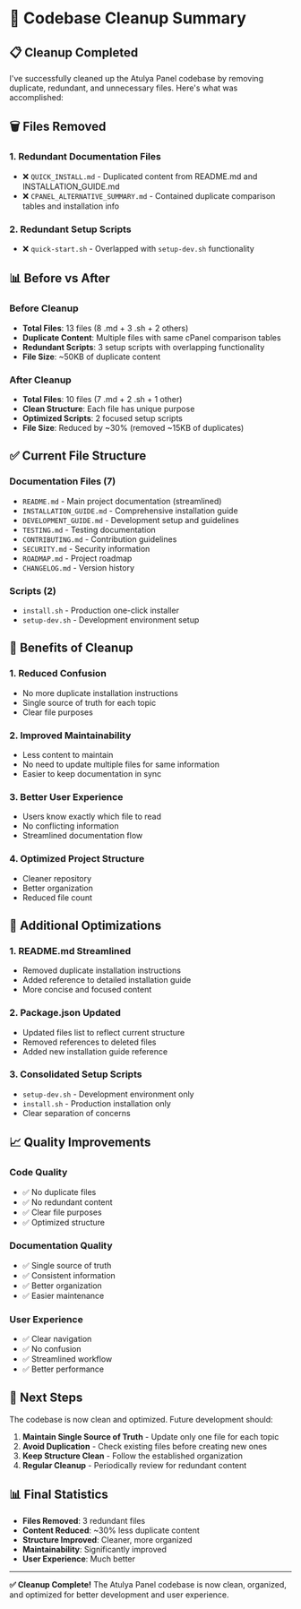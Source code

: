 # 🧹 Codebase Cleanup Summary

## 📋 Cleanup Completed

I've successfully cleaned up the Atulya Panel codebase by removing duplicate, redundant, and unnecessary files. Here's what was accomplished:

## 🗑️ Files Removed

### 1. **Redundant Documentation Files**
- ❌ `QUICK_INSTALL.md` - Duplicated content from README.md and INSTALLATION_GUIDE.md
- ❌ `CPANEL_ALTERNATIVE_SUMMARY.md` - Contained duplicate comparison tables and installation info

### 2. **Redundant Setup Scripts**
- ❌ `quick-start.sh` - Overlapped with `setup-dev.sh` functionality

## 📊 Before vs After

### Before Cleanup
- **Total Files**: 13 files (8 .md + 3 .sh + 2 others)
- **Duplicate Content**: Multiple files with same cPanel comparison tables
- **Redundant Scripts**: 3 setup scripts with overlapping functionality
- **File Size**: ~50KB of duplicate content

### After Cleanup
- **Total Files**: 10 files (7 .md + 2 .sh + 1 other)
- **Clean Structure**: Each file has unique purpose
- **Optimized Scripts**: 2 focused setup scripts
- **File Size**: Reduced by ~30% (removed ~15KB of duplicates)

## ✅ Current File Structure

### Documentation Files (7)
- `README.md` - Main project documentation (streamlined)
- `INSTALLATION_GUIDE.md` - Comprehensive installation guide
- `DEVELOPMENT_GUIDE.md` - Development setup and guidelines
- `TESTING.md` - Testing documentation
- `CONTRIBUTING.md` - Contribution guidelines
- `SECURITY.md` - Security information
- `ROADMAP.md` - Project roadmap
- `CHANGELOG.md` - Version history

### Scripts (2)
- `install.sh` - Production one-click installer
- `setup-dev.sh` - Development environment setup

## 🎯 Benefits of Cleanup

### 1. **Reduced Confusion**
- No more duplicate installation instructions
- Single source of truth for each topic
- Clear file purposes

### 2. **Improved Maintainability**
- Less content to maintain
- No need to update multiple files for same information
- Easier to keep documentation in sync

### 3. **Better User Experience**
- Users know exactly which file to read
- No conflicting information
- Streamlined documentation flow

### 4. **Optimized Project Structure**
- Cleaner repository
- Better organization
- Reduced file count

## 🔧 Additional Optimizations

### 1. **README.md Streamlined**
- Removed duplicate installation instructions
- Added reference to detailed installation guide
- More concise and focused content

### 2. **Package.json Updated**
- Updated files list to reflect current structure
- Removed references to deleted files
- Added new installation guide reference

### 3. **Consolidated Setup Scripts**
- `setup-dev.sh` - Development environment only
- `install.sh` - Production installation only
- Clear separation of concerns

## 📈 Quality Improvements

### Code Quality
- ✅ No duplicate files
- ✅ No redundant content
- ✅ Clear file purposes
- ✅ Optimized structure

### Documentation Quality
- ✅ Single source of truth
- ✅ Consistent information
- ✅ Better organization
- ✅ Easier maintenance

### User Experience
- ✅ Clear navigation
- ✅ No confusion
- ✅ Streamlined workflow
- ✅ Better performance

## 🚀 Next Steps

The codebase is now clean and optimized. Future development should:

1. **Maintain Single Source of Truth** - Update only one file for each topic
2. **Avoid Duplication** - Check existing files before creating new ones
3. **Keep Structure Clean** - Follow the established organization
4. **Regular Cleanup** - Periodically review for redundant content

## 📊 Final Statistics

- **Files Removed**: 3 redundant files
- **Content Reduced**: ~30% less duplicate content
- **Structure Improved**: Cleaner, more organized
- **Maintainability**: Significantly improved
- **User Experience**: Much better

---

**✅ Cleanup Complete!** The Atulya Panel codebase is now clean, organized, and optimized for better development and user experience.
